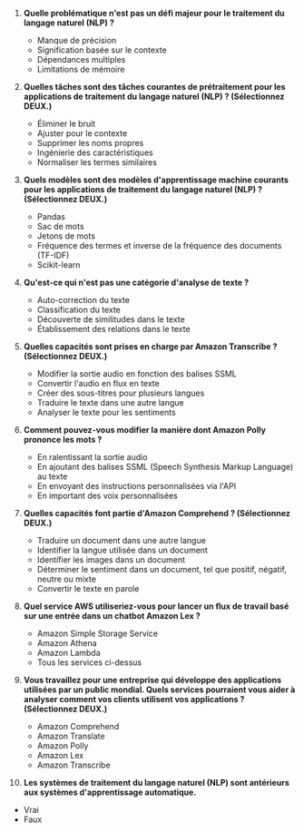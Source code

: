

1. **Quelle problématique n'est pas un défi majeur pour le traitement du langage naturel (NLP) ?**  
   - Manque de précision  
   - Signification basée sur le contexte  
   - Dépendances multiples  
   - Limitations de mémoire  

2. **Quelles tâches sont des tâches courantes de prétraitement pour les applications de traitement du langage naturel (NLP) ? (Sélectionnez DEUX.)**  
   - Éliminer le bruit  
   - Ajuster pour le contexte  
   - Supprimer les noms propres  
   - Ingénierie des caractéristiques  
   - Normaliser les termes similaires  

3. **Quels modèles sont des modèles d'apprentissage machine courants pour les applications de traitement du langage naturel (NLP) ? (Sélectionnez DEUX.)**  
   - Pandas  
   - Sac de mots  
   - Jetons de mots  
   - Fréquence des termes et inverse de la fréquence des documents (TF-IDF)  
   - Scikit-learn  

4. **Qu'est-ce qui n'est pas une catégorie d'analyse de texte ?**  
   - Auto-correction du texte  
   - Classification du texte  
   - Découverte de similitudes dans le texte  
   - Établissement des relations dans le texte  

5. **Quelles capacités sont prises en charge par Amazon Transcribe ? (Sélectionnez DEUX.)**  
   - Modifier la sortie audio en fonction des balises SSML  
   - Convertir l'audio en flux en texte  
   - Créer des sous-titres pour plusieurs langues  
   - Traduire le texte dans une autre langue  
   - Analyser le texte pour les sentiments  

6. **Comment pouvez-vous modifier la manière dont Amazon Polly prononce les mots ?**  
   - En ralentissant la sortie audio  
   - En ajoutant des balises SSML (Speech Synthesis Markup Language) au texte  
   - En envoyant des instructions personnalisées via l'API  
   - En important des voix personnalisées  

7. **Quelles capacités font partie d'Amazon Comprehend ? (Sélectionnez DEUX.)**  
   - Traduire un document dans une autre langue  
   - Identifier la langue utilisée dans un document  
   - Identifier les images dans un document  
   - Déterminer le sentiment dans un document, tel que positif, négatif, neutre ou mixte  
   - Convertir le texte en parole  

8. **Quel service AWS utiliseriez-vous pour lancer un flux de travail basé sur une entrée dans un chatbot Amazon Lex ?**  
   - Amazon Simple Storage Service  
   - Amazon Athena  
   - Amazon Lambda  
   - Tous les services ci-dessus  

9. **Vous travaillez pour une entreprise qui développe des applications utilisées par un public mondial. Quels services pourraient vous aider à analyser comment vos clients utilisent vos applications ? (Sélectionnez DEUX.)**  
   - Amazon Comprehend  
   - Amazon Translate  
   - Amazon Polly  
   - Amazon Lex  
   - Amazon Transcribe  


10. **Les systèmes de traitement du langage naturel (NLP) sont antérieurs aux systèmes d'apprentissage automatique.**  
   - Vrai  
   - Faux  


